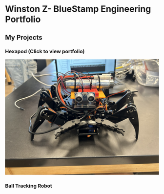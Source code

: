 # Winston Z- BlueStamp Engineering Portfolio

## My Projects

### Hexapod (Click to view portfolio)
[![Project 1](ModifiedHexapod.jpg)](./hexapodproject.html)

### Ball Tracking Robot


